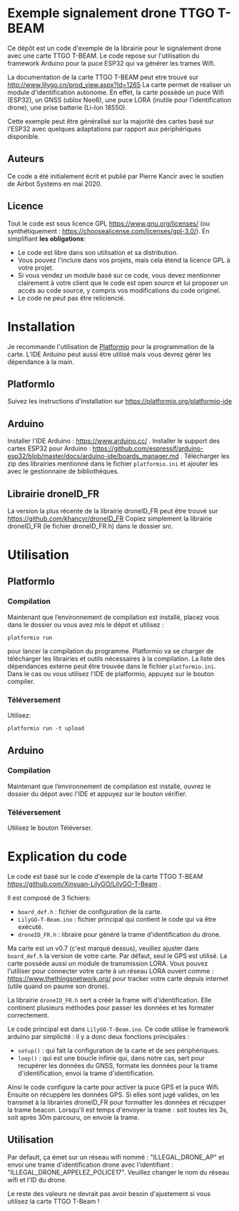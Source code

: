 
Exemple signalement drone TTGO T-BEAM
=====================================

Ce dépôt est un code d'exemple de la librairie pour le signalement drone avec une carte TTGO T-BEAM.
Le code repose sur l'utilisation du framework Arduino pour la puce ESP32 qui va générer les trames Wifi.

La documentation de la carte TTGO T-BEAM peut etre trouvé sur http://www.lilygo.cn/prod_view.aspx?Id=1265
La carte permet de réaliser un module d'identification autonome. En effet, la carte possède un puce Wifi (ESP32), un GNSS (ublox Neo6), une puce LORA (inutile pour l'identification drone), une prise batterie (Li-Ion 18550).

Cette exemple peut être généralisé sur la majorité des cartes basé sur l'ESP32 avec quelques adaptations par rapport aux périphériques disponible.

Auteurs
-------
Ce code a été initialement écrit et publié par Pierre Kancir avec le soutien de Airbot Systems en mai 2020.

Licence
-------

Tout le code est sous licence GPL https://www.gnu.org/licenses/ (ou synthétiquement : https://choosealicense.com/licenses/gpl-3.0/).
En simplifiant **les obligations**:
- Le code est libre dans son utilisation et sa distribution.
- Vous pouvez l'inclure dans vos projets, mais cela étend la licence GPL à votre projet.
- Si vous vendez un module basé sur ce code, vous devez mentionner clairement à votre client que le code est open source et lui proposer un accés au code source, y compris vos modifications du code originel.
- Le code ne peut pas être reliciencié.

# Installation
Je recommande l'utilisation de [Platformio](https://platformio.org/) pour la programmation de la carte.
L'IDE Arduino peut aussi être utilisé mais vous devrez gérer les dépendance à la main.

## PlatformIo
Suivez les instructions d'installation sur https://platformio.org/platformio-ide

## Arduino
Installer l'IDE Arduino : https://www.arduino.cc/ . Installer le support des cartes ESP32 pour Arduino : https://github.com/espressif/arduino-esp32/blob/master/docs/arduino-ide/boards_manager.md .
Télécharger les zip des librairies mentionné dans le fichier `platformio.ini` et ajouter les avec le gestionnaire de bibliothèques.

## Librairie droneID_FR
La version la plus récente de la librairie droneID_FR peut être trouvé sur https://github.com/khancyr/droneID_FR
Copiez simplement la librairie droneID_FR (le fichier droneID_FR.h) dans le dossier src.

# Utilisation

## PlatformIo
### Compilation
Maintenant que l’environnement de compilation est installé, placez vous dans le dossier ou vous avez mis le dépot et utilisez :

    platformio run

pour lancer la compilation du programme. Platformio va se charger de télécharger les librairies et outils nécessaires à la compilation.
La liste des dépendances externe peut être trouvée dans le fichier `platformio.ini`.
Dans le cas ou vous utilisez l'IDE de platformio, appuyez sur le bouton compiler.

### Téléversement
Utilisez:

    platformio run -t upload


## Arduino
### Compilation
Maintenant que l’environnement de compilation est installé, ouvrez le dossier du dépot avec l'IDE et appuyez sur le bouton vérifier.

### Téléversement
Utilisez le bouton Téléverser.

# Explication du code
Le code est basé sur le code d'exemple de la carte TTGO T-BEAM https://github.com/Xinyuan-LilyGO/LilyGO-T-Beam .

Il est composé de 3 fichiers:
- `board_def.h` : fichier de configuration de la carte.
- `LilyGO-T-Beam.ino` : fichier principal qui contient le code qui va être exécuté.
- `droneID_FR.h` : libraire pour généré la trame d'identification du drone.

Ma carte est un v0.7 (c'est marqué dessus), veuillez ajuster dans `board_def.h` la version de votre carte.
Par défaut, seul le GPS est utilisé. La carte possède aussi un module de transmission LORA. Vous pouvez l'utiliser pour connecter votre carte à un réseau LORA ouvert comme : https://www.thethingsnetwork.org/ pour tracker votre carte depuis internet (utile quand on paume son drone).

La librairie `droneID_FR.h` sert a créér la frame wifi d'identification. Elle continent plusieurs méthodes pour passer les données et les formater correctement.

Le code principal est dans `LilyGO-T-Beam.ino`. Ce code utilise le framework arduino par simplicité : il y a donc deux fonctions principales :
- `setup()` : qui fait la configuration de la carte et de ses périphériques.
- `loop()` : qui est une boucle infinie qui, dans notre cas, sert pour recupérer les données du GNSS, formate les données pour la trame d'identification, envoi la trame d'identification.

Ainsi le code configure la carte pour activer la puce GPS et la puce Wifi. Ensuite on récuppère les données GPS. Si elles sont jugé valides, on les transmet à la librairies droneID_FR pour formatter les données et récupper la trame beacon. Lorsqu'il est temps d'envoyer la trame : soit toutes les 3s, soit après 30m parcouru, on envoie la trame.

## Utilisation
Par default, ça émet sur un réseau wifi nommé : "ILLEGAL_DRONE_AP" et envoi une trame d'identification drone avec l'identifiant : "ILLEGAL_DRONE_APPELEZ_POLICE17".
Veuillez changer le nom du réseau wifi et l'ID du drone.

Le reste des valeurs ne devrait pas avoir besoin d'ajustement si vous utilisez la carte TTGO T-Beam !

